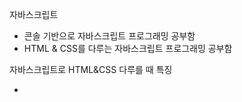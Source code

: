 자바스크립트

- 콘솔 기반으로 자바스크립트 프로그래밍 공부함
- HTML & CSS를 다루는 자바스크립트 프로그래밍 공부함

자바스크립트로 HTML&CSS 다루를 때 특징

-
